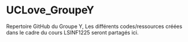 # UCLove_GroupeY
Repertoire GitHub du Groupe Y,
Les différents codes/ressources créées dans le cadre du cours LSINF1225 seront partagés ici.
